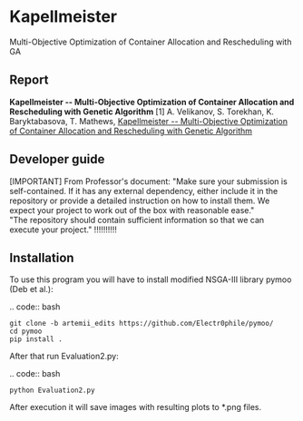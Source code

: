 # Kapellmeister
Multi-Objective Optimization of Container Allocation and Rescheduling with GA

## Report

**Kapellmeister -- Multi-Objective Optimization of Container Allocation and Rescheduling with Genetic Algorithm**
[1] A. Velikanov, S. Torekhan, K. Baryktabasova, T. Mathews,  [Kapellmeister -- Multi-Objective Optimization of Container Allocation and Rescheduling with Genetic Algorithm](GenGenPaper.pdf)

## Developer guide
[IMPORTANT]
From Professor's document:
"Make sure your submission is self-contained. If it has any external dependency, either include it in the repository or provide a detailed instruction on how to install them. We expect your project to work out of the box with reasonable ease."<br/>
 "The repository should contain sufficient information so that we can execute your project." !!!!!!!!!!

## Installation

To use this program you will have to install modified NSGA-III library pymoo (Deb et al.):

.. code:: bash

    git clone -b artemii_edits https://github.com/Electr0phile/pymoo/
    cd pymoo
    pip install .

After that run Evaluation2.py:

.. code:: bash
    
    python Evaluation2.py
    
After execution it will save images with resulting plots to \*.png files.

